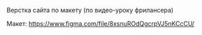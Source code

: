 Верстка сайта по макету (по видео-уроку фрилансера)

Макет: https://www.figma.com/file/8xsnuROdQgcrpVJ5nKCcCU/